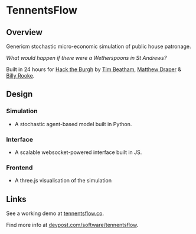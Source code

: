 # TennentsFlow

## Overview

Genericm stochastic micro-economic simulation of public house patronage.

_What would happen if there were a Wetherspoons in St Andrews?_

Built in 24 hours for [Hack the Burgh](https://hacktheburghx.devpost.com/) by [Tim Beatham](https://github.com/tim-beatham), [Matthew Draper](https://github.com/mattjdraper) & [Billy Rooke](https://github.com/btRooke).

## Design

### Simulation

- A stochastic agent-based model built in Python.

### Interface

- A scalable websocket-powered interface built in JS.

### Frontend

- A three.js visualisation of the simulation

## Links

See a working demo at [tennentsflow.co](https://tennentsflow.co).

Find more info at [devpost.com/software/tennentsflow](https://devpost.com/software/tennentsflow).
